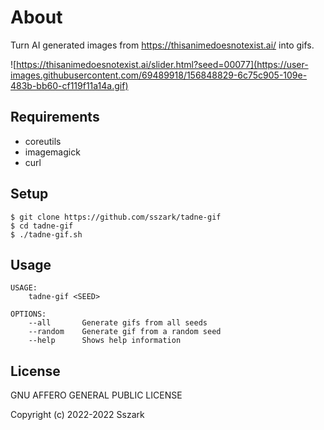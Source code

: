 # About

Turn AI generated images from https://thisanimedoesnotexist.ai/ into gifs.

![https://thisanimedoesnotexist.ai/slider.html?seed=00077](https://user-images.githubusercontent.com/69489918/156848829-6c75c905-109e-483b-bb60-cf119f11a14a.gif)

## Requirements

* coreutils
* imagemagick
* curl

## Setup

```
$ git clone https://github.com/sszark/tadne-gif
$ cd tadne-gif
$ ./tadne-gif.sh
```

## Usage

```
USAGE:
    tadne-gif <SEED>

OPTIONS:
    --all       Generate gifs from all seeds
    --random    Generate gif from a random seed
    --help      Shows help information

```

## License

GNU AFFERO GENERAL PUBLIC LICENSE

Copyright (c) 2022-2022 Sszark
